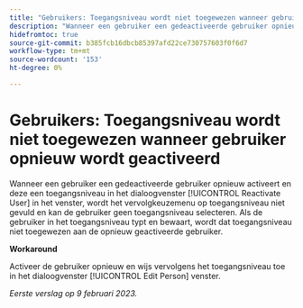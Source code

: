 ```yaml
---
title: "Gebruikers: Toegangsniveau wordt niet toegewezen wanneer gebruiker opnieuw wordt geactiveerd"
description: "Wanneer een gebruiker een gedeactiveerde gebruiker opnieuw activeert en deze een toegangsniveau probeert toe te wijzen in het venster Gebruiker opnieuw activeren, wordt het vervolgkeuzemenu op toegangsniveau niet gevuld zoals de gebruiker typt en kan de gebruiker geen toegangsniveau selecteren. Als de gebruiker in het toegangsniveau typt en bewaart, wordt dat toegangsniveau niet toegewezen aan de opnieuw geactiveerde gebruiker."
hidefromtoc: true
source-git-commit: b385fcb16dbcb85397afd22ce730757603f0f6d7
workflow-type: tm+mt
source-wordcount: '153'
ht-degree: 0%

---
```



# Gebruikers: Toegangsniveau wordt niet toegewezen wanneer gebruiker opnieuw wordt geactiveerd

Wanneer een gebruiker een gedeactiveerde gebruiker opnieuw activeert en deze een toegangsniveau in het dialoogvenster [!UICONTROL Reactivate User] in het venster, wordt het vervolgkeuzemenu op toegangsniveau niet gevuld en kan de gebruiker geen toegangsniveau selecteren. Als de gebruiker in het toegangsniveau typt en bewaart, wordt dat toegangsniveau niet toegewezen aan de opnieuw geactiveerde gebruiker.

**Workaround**

Activeer de gebruiker opnieuw en wijs vervolgens het toegangsniveau toe in het dialoogvenster [!UICONTROL Edit Person] venster.

_Eerste verslag op 9 februari 2023._

